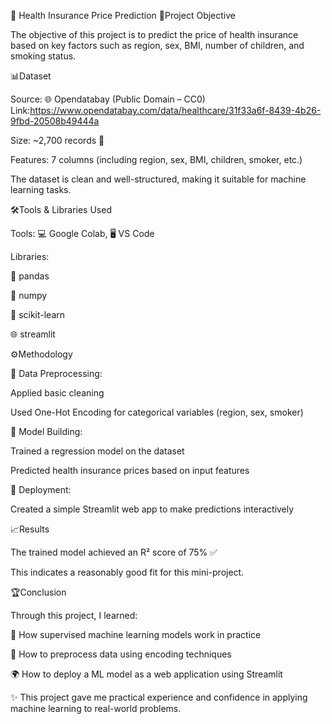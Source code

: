 🏥 Health Insurance Price Prediction
🎯Project Objective

The objective of this project is to predict the price of health insurance based on key factors such as region, sex, BMI, number of children, and smoking status.

📊Dataset

Source: 🌐 Opendatabay (Public Domain – CC0) Link:https://www.opendatabay.com/data/healthcare/31f33a6f-8439-4b26-9fbd-20508b49444a

Size: ~2,700 records 📑

Features: 7 columns (including region, sex, BMI, children, smoker, etc.)

The dataset is clean and well-structured, making it suitable for machine learning tasks.

🛠️Tools & Libraries Used

Tools: 💻 Google Colab, 🖥️ VS Code

Libraries:

🐼 pandas

🔢 numpy

🤖 scikit-learn

🌐 streamlit

⚙️Methodology

🧹 Data Preprocessing:

Applied basic cleaning

Used One-Hot Encoding for categorical variables (region, sex, smoker)

🤖 Model Building:

Trained a regression model on the dataset

Predicted health insurance prices based on input features

🚀 Deployment:

Created a simple Streamlit web app to make predictions interactively

📈Results

The trained model achieved an R² score of 75% ✅

This indicates a reasonably good fit for this mini-project.

🏆Conclusion

Through this project, I learned:

📘 How supervised machine learning models work in practice

🧩 How to preprocess data using encoding techniques

🌍 How to deploy a ML model as a web application using Streamlit

✨ This project gave me practical experience and confidence in applying machine learning to real-world problems.
